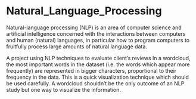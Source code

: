 # Natural_Language_Processing
Natural-language processing (NLP) is an area of computer science and artificial intelligence concerned with the interactions between computers and human (natural) languages, in particular how to program computers to fruitfully process large amounts of natural language data.

A project using NLP techniques to evaluate client’s reviews In a wordcloud, the most important words in the dataset (i.e. the words which appear more frequently) are represented in bigger characters, proportional to their frequency in the data. This is a quick visualization technique which should be used carefully. A wordcloud shouldn’t be the only outcome of an NLP study but one way to visualize the information.

